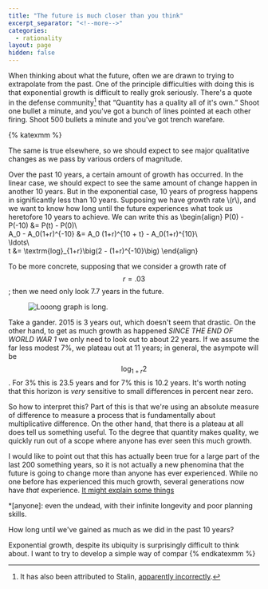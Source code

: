 ```yaml
---
title: "The future is much closer than you think"
excerpt_separator: "<!--more-->"
categories:
  - rationality
layout: page
hidden: false
---
```


When thinking about what the future, often we are drawn to trying to
extrapolate from the past. One of the principle difficulties with doing this is
that exponential growth is difficult to really grok seriously. There's a quote
in the defense community[^1] that <q>Quantity has a quality all of it's
own.</q> Shoot one bullet a minute, and you've got a bunch of lines pointed at
each other firing. Shoot 500 bullets a minute and you've got trench
warefare. 

<!--more-->
{% katexmm %}

The same is true elsewhere, so we should expect to see major qualitative
changes as we pass by various orders of magnitude.

Over the past 10 years, a certain amount of growth has occurred. In the linear
case, we should expect to see the same amount of change happen in another 10
years. But in the exponential case, 10 years of progress happens in
significantly less than 10 years. Supposing we have growth rate \\(r\\), and we
want to know how long until the future experiences what took us heretofore 10
years to achieve. We can write this as
\begin{align}
	P(0) - P(-10) &= P(t) - P(0)\\\
	A_0 - A_0(1+r)^{-10} &= A_0 (1+r)^{10 + t} - A_0(1+r)^{10}\\\
	\ldots\\\
	t &= \textrm{log}_{1+r}\big(2 - (1+r)^{-10}\big)
\end{align}

To be more concrete, supposing that we consider a growth rate of $$r=.03$$;
then we need only look 7.7 years in the future.
<figure class="align-center">
	<img src="{{ '/images/futureDistance1.png' | absolute_url }}" alt="Looong graph is long.">
</figure> 


Take a gander. 2015 is 3 years out, which doesn't seem that drastic. On the
other hand, to get as much growth as happened *SINCE THE END OF WORLD WAR 1* we
only need to look out to about 22 years. If we assume the far less modest 7%,
we plateau out at 11 years; in general, the asympote will be
$$\log_{1+r}2$$. For 3% this is 23.5 years and for 7% this is 10.2 years. It's
worth noting that this horizon is *very* sensitive to small differences in
percent near zero.

So how to interpret this? Part of this is that we're using an absolute measure
of difference to measure a process that is fundamentally about multiplicative
difference. On the other hand, that there is a plateau at all does tell us
something useful. To the degree that quantity makes quality, we quickly run out
of a scope where anyone has ever seen this much growth.

I would like to point out that this has actually been true for a large part of
the last 200 something years, so it is not actually a new phenomina that the
future is going to change more than anyone has ever experienced. While no one
before has experienced this much growth, several generations now have *that*
experience. [It might explain some things](https://xkcd.com/1227/)


*[anyone]: even the undead, with their infinite longevity and poor planning skills.

How long until we've gained as much as we did in the past 10 years?

[^1]: It has also been attributed to Stalin, [apparently
	incorrectly](https://www.quora.com/Who-said-Quantity-has-a-quality-all-its-own).


Exponential growth, despite its ubiquity is surprisingly difficult to think
about. I want to try to develop a simple way of compar
{% endkatexmm %}